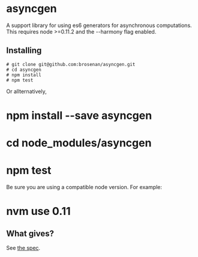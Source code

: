 asyncgen
========

A support library for using es6 generators for asynchronous computations. This requires node >=0.11.2 and the --harmony flag enabled.


Installing
----------
    # git clone git@github.com:brosenan/asyncgen.git
    # cd asyncgen
    # npm install
    # npm test

Or allternatively,

   # npm install --save asyncgen
   # cd node_modules/asyncgen
   # npm test

Be sure you are using a compatible node version.  For example:
   # nvm use 0.11

What gives?
-----------
See [the spec](spec.md).
